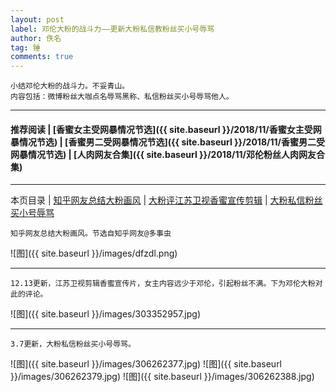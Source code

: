 ```yaml
---
layout: post
label: 邓伦大粉的战斗力——更新大粉私信教粉丝买小号辱骂
author: 佚名
tag: 锤
comments: true
---
```


    小结邓伦大粉的战斗力。不妥青山。
    内容包括：微博粉丝大咖点名辱骂黑称、私信粉丝买小号辱骂他人。

---
  
#### 推荐阅读 \| [香蜜女主受网暴情况节选]({{ site.baseurl }}/2018/11/香蜜女主受网暴情况节选)  \| [香蜜男二受网暴情况节选]({{ site.baseurl }}/2018/11/香蜜男二受网暴情况节选) \| [人肉网友合集]({{ site.baseurl }}/2018/11/邓伦粉丝人肉网友合集) 

---
本页目录 \| [知乎网友总结大粉画风](#dxjja) \| [大粉评江苏卫视香蜜宣传剪辑](#dxjjb) \| [大粉私信粉丝买小号辱骂](#dxjjc)

<a class="anchor" name="dxjja"></a>

    知乎网友总结大粉画风。节选自知乎网友@多事虫
    
![图]({{ site.baseurl }}/images/dfzdl.png)

---

<a class="anchor" name="dxjjb"></a>

    12.13更新，江苏卫视剪辑香蜜宣传片，女主内容远少于邓伦，引起粉丝不满。下为邓伦大粉对此的评论。

![图]({{ site.baseurl }}/images/303352957.jpg)


---

<a class="anchor" name="dxjjc"></a>

    3.7更新，大粉私信粉丝买小号辱骂。
    
![图]({{ site.baseurl }}/images/306262377.jpg)
![图]({{ site.baseurl }}/images/306262379.jpg)
![图]({{ site.baseurl }}/images/306262388.jpg)
